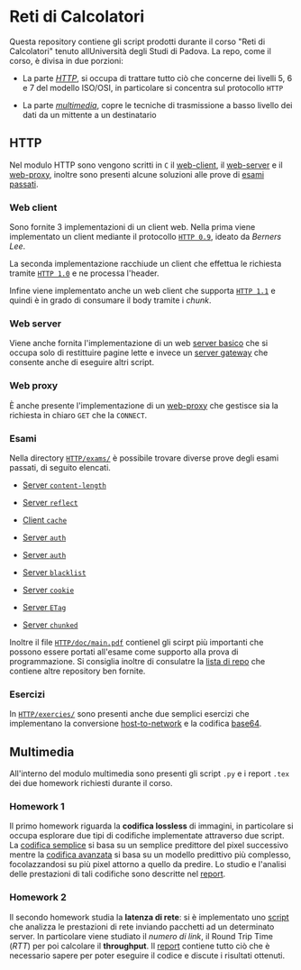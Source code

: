 # Reti di Calcolatori

Questa repository contiene gli script prodotti durante il corso "Reti di Calcolatori" tenuto allUniversità degli Studi di Padova. La repo, come il corso, è divisa in due porzioni:

* La parte [_HTTP_](#http), si occupa di trattare tutto ciò che concerne dei livelli 5, 6 e 7 del modello ISO/OSI, in particolare si concentra sul protocollo `HTTP`

* La parte [_multimedia_](#multimedia), copre le tecniche di trasmissione a basso livello dei dati da un mittente a un destinatario

## HTTP

Nel modulo HTTP sono vengono scritti in `C` il [web-client](#web-client), il [web-server](#web-server) e il [web-proxy](#web-proxy), inoltre sono presenti alcune soluzioni alle prove di [esami passati](#esami).

### Web client

Sono fornite 3 implementazioni di un client web. Nella prima viene implementato un client mediante il protocollo [`HTTP 0.9`](./HTTP/web-client/HTTP-0.9/HTTP-0.9.c), ideato da _Berners Lee_.

La seconda implementazione racchiude un client che effettua le richiesta tramite [`HTTP 1.0`](./HTTP/web-client/HTTP-1.0/HTTP-1.0.c) e ne processa l'header.

Infine viene implementato anche un web client che supporta [`HTTP 1.1`](./HTTP/web-client/HTTP-1.1/HTTP-1.1.c) e quindi è in grado di consumare il body tramite i _chunk_.

### Web server

Viene anche fornita l'implementazione di un web [server basico](./HTTP/web-server/basic/basic.c) che si occupa solo di restittuire pagine lette e invece un [server gateway](./HTTP/web-server/gateway/gateway.c) che consente anche di eseguire altri script.

### Web proxy

È anche presente l'implementazione di un [web-proxy](./HTTP/web-proxy/web-proxy.c) che gestisce sia la richiesta in chiaro `GET` che la  `CONNECT`.

### Esami

Nella directory [`HTTP/exams/`](./HTTP/exams/) è possibile trovare diverse prove degli esami passati, di seguito elencati.

* [Server `content-length`](./HTTP/exams/2014-06-26/guidelines.md)

* [Server `reflect`](./HTTP/exams/2015-07-03/guidelines.md)

* [Client `cache`](./HTTP/exams/2015-07-24/guidelines.md)

* [Server `auth`](./HTTP/exams/2018-06-20/guidelines.md)

* [Server `auth`](./HTTP/exams/2018-06-20/guidelines.md)

* [Server `blacklist`](./HTTP/exams/2019-02-01/guidelines.md)

* [Server `cookie`](./HTTP/exams/2020-09-03/guidelines.md)

* [Server `ETag`](./HTTP/exams/2023-08-29/guidelines.pdf)

* [Server `chunked`](./HTTP/exams/2024-02-24/guidelines.pdf)

Inoltre il file [`HTTP/doc/main.pdf`](./HTTP/doc/main.pdf) contienel gli scirpt più importanti che possono essere portati all'esame come supporto alla prova di programmazione. Si consiglia inoltre di consulatre la [lista di repo](https://github.com/stars/imAlessas/lists/rdc-unipd) che contiene altre repository ben fornite.

### Esercizi

In [`HTTP/exercies/`](./HTTP/exercies/) sono presenti anche due semplici esercizi che implementano la conversione [host-to-network](./HTTP/exercies/host-to-network/hton.c) e la codifica [base64](./HTTP/exercies/base64/base64.c).

## Multimedia

All'interno del modulo multimedia sono presenti gli script `.py` e i report `.tex` dei due homework richiesti durante il corso.

### Homework 1

Il primo homework riguarda la __codifica lossless__ di immagini, in particolare si occupa esplorare due tipi di codifiche implementate attraverso due script. La [codifica semplice](./multimedia/hw-1/script/simple_coding.py) si basa su un semplice predittore del pixel successivo mentre la [codifica avanzata](./multimedia/hw-1/script/advanced_coding.py) si basa su un modello predittivo più complesso, focolazzandosi su più pixel attorno a quello da predire. Lo studio e l'analisi delle prestazioni di tali codifiche sono descritte nel [report](./multimedia/hw-1/main.pdf).

### Homework 2

Il secondo homework studia la __latenza di rete__: si è implementato uno [script](./multimedia/hw-2/script/script.py) che analizza le prestazioni di rete inviando pacchetti ad un determinato server. In particolare viene studiato il _numero di link_, il Round Trip Time (_RTT_) per poi calcolare il __throughput__. Il [report](./multimedia/hw-2/main.pdf) contiene tutto ciò che è necessario sapere per poter eseguire il codice e discute i risultati ottenuti.
